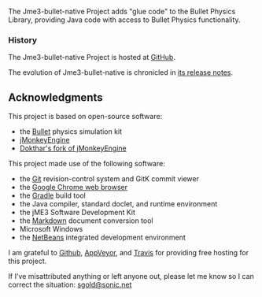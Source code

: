 The Jme3-bullet-native Project adds "glue code" to the Bullet Physics Library,
providing Java code with access to Bullet Physics functionality.

### History

The Jme3-bullet-native Project is hosted at
[GitHub](https://github.com/stephengold/jme3-bullet-native).

The evolution of Jme3-bullet-native is chronicled in
[its release notes](https://github.com/stephengold/jme3-bullet-native/blob/master/release-notes.md).

## Acknowledgments

This project is based on open-source software:

  + the [Bullet][] physics simulation kit
  + [jMonkeyEngine][jme]
  + [Dokthar's fork of jMonkeyEngine](https://github.com/dokthar/jmonkeyengine)

This project made use of the following software:

  + the [Git][] revision-control system and GitK commit viewer
  + the [Google Chrome web browser][chrome]
  + the [Gradle][] build tool
  + the Java compiler, standard doclet, and runtime environment
  + the jME3 Software Development Kit
  + the [Markdown][] document conversion tool
  + Microsoft Windows
  + the [NetBeans][] integrated development environment

I am grateful to [Github][], [AppVeyor][], and [Travis][]
for providing free hosting for this project.

If I've misattributed anything or left anyone out, please let me know so I can
correct the situation: sgold@sonic.net

[appveyor]: https://www.appveyor.com "AppVeyor Continuous Integration"
[bullet]: https://pybullet.org/wordpress "Bullet Real-Time Physics Simulation"
[chrome]: https://www.google.com/chrome "Chrome"
[git]: https://git-scm.com "Git"
[github]: https://github.com "GitHub"
[gradle]: https://gradle.org "Gradle Project"
[jme]: http://jmonkeyengine.org  "jMonkeyEngine Project"
[markdown]: https://daringfireball.net/projects/markdown "Markdown Project"
[netbeans]: https://netbeans.org "NetBeans Project"
[travis]: https://travis-ci.org "Travis CI"
